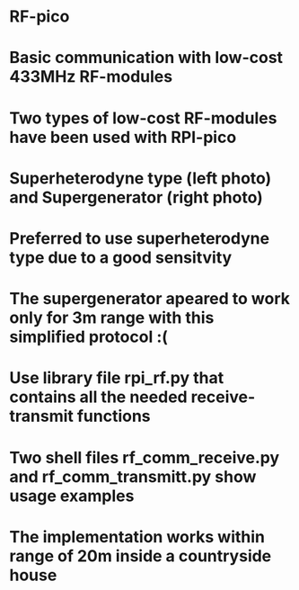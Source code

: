 # RF-pico
# Basic communication with low-cost 433MHz RF-modules
# Two types of low-cost RF-modules have been used with RPI-pico
# Superheterodyne type (left photo) and Supergenerator (right photo)
# Preferred to use superheterodyne type due to a good sensitvity
# The supergenerator apeared to work only for 3m range with this simplified protocol :(

# Use library file rpi_rf.py that contains all the needed receive-transmit functions
# Two shell files rf_comm_receive.py and rf_comm_transmitt.py show usage examples 

# The implementation works within range of 20m inside a countryside house

